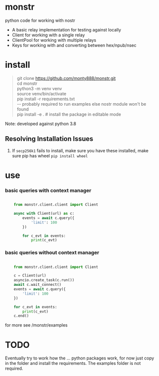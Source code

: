# monstr

python code for working with nostr

* A basic relay implementation for testing against locally
* Client for working with a single relay
* ClientPool for working with multiple relays
* Keys for working with and converting between hex/npub/nsec

# install
> git clone https://github.com/monty888/monstr.git  
> cd monstr  
> python3 -m venv venv  
> source venv/bin/activate  
> pip install -r requirements.txt  
> -- probably required to run examples else nostr module won't be found  
> pip install -e .  # install the package in editable mode

Note: developed against python 3.8

## Resolving Installation Issues

1. If `secp256k1` fails to install, make sure you have these installed, make sure pip has wheel `pip install wheel`


# use 

### basic queries with context manager
```python

    from monstr.client.client import Client

    async with Client(url) as c:
        events = await c.query({
            'limit': 100
        })

        for c_evt in events:
            print(c_evt)
```
### basic queries without context manager

```python

    from monstr.client.client import Client

    c = Client(url)
    asyncio.create_task(c.run())
    await c.wait_connect()
    events = await c.query({
        'limit': 100
    })

    for c_evt in events:
        print(c_evt)
    c.end()
```

for more see /monstr/examples

# TODO

Eventually try to work how the ... python packages work, for now just copy in the folder and install the requirements.
The examples folder is not required.
